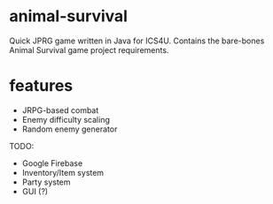 # animal-survival
Quick JPRG game written in Java for ICS4U. Contains the bare-bones Animal Survival game project requirements.
  
# features
- JRPG-based combat
- Enemy difficulty scaling
- Random enemy generator

TODO:
- Google Firebase
- Inventory/Item system
- Party system
- GUI (?)
